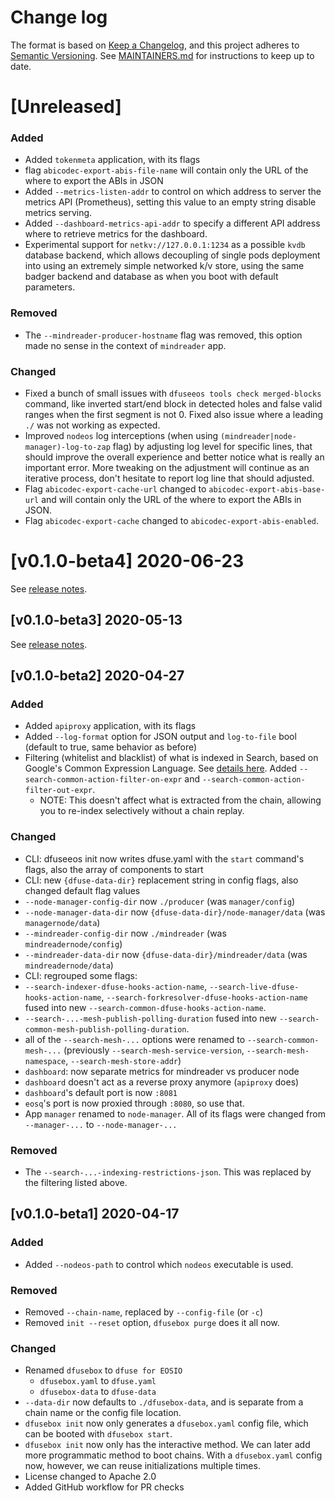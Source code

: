 # Change log

The format is based on
[Keep a Changelog](https://keepachangelog.com/en/1.0.0/), and this
project adheres to
[Semantic Versioning](https://semver.org/spec/v2.0.0.html). See
[MAINTAINERS.md](./MAINTAINERS.md) for instructions to keep up to
date.

# [Unreleased]

### Added
* Added `tokenmeta` application, with its flags
* flag `abicodec-export-abis-file-name` will contain only the URL of the where to export the ABIs in JSON
* Added `--metrics-listen-addr` to control on which address to server the metrics API (Prometheus), setting this value to an empty string disable metrics serving.
* Added `--dashboard-metrics-api-addr` to specify a different API address where to retrieve metrics for the dashboard.
* Experimental support for `netkv://127.0.0.1:1234` as a possible `kvdb` database backend, which allows decoupling of single pods deployment into using an extremely simple networked k/v store, using the same badger backend and database as when you boot with default parameters.

### Removed
* The `--mindreader-producer-hostname` flag was removed, this option made no sense in the context of `mindreader` app.

### Changed
* Fixed a bunch of small issues with `dfuseeos tools check merged-blocks` command, like inverted start/end block in detected holes and false valid ranges when the first segment is not 0. Fixed also issue where a leading `./` was not working as expected.
* Improved `nodeos` log interceptions (when using `(mindreader|node-manager)-log-to-zap` flag) by adjusting log level for specific lines, that should improve the overall experience and better notice what is really an important error. More tweaking on the adjustment will continue as an iterative process, don't hesitate to report log line that should adjusted.
* Flag `abicodec-export-cache-url` changed to `abicodec-export-abis-base-url` and will contain only the URL of the where to export the ABIs in JSON.
* Flag `abicodec-export-cache` changed to `abicodec-export-abis-enabled`.

# [v0.1.0-beta4] 2020-06-23

See [release notes](https://github.com/dfuse-io/dfuse-eosio/releases/tag/v0.1.0-beta4).

## [v0.1.0-beta3] 2020-05-13

See [release notes](https://github.com/dfuse-io/dfuse-eosio/releases/tag/v0.1.0-beta3).

## [v0.1.0-beta2] 2020-04-27

### Added
* Added `apiproxy` application, with its flags
* Added `--log-format` option for JSON output and `log-to-file` bool (default to true, same behavior as before)
* Filtering (whitelist and blacklist) of what is indexed in Search, based on Google's Common Expression Language.  See [details here](./search/README.md). Added `--search-common-action-filter-on-expr` and `--search-common-action-filter-out-expr`.
    * NOTE: This doesn't affect what is extracted from the chain, allowing you to re-index selectively without a chain replay.

### Changed
* CLI: dfuseeos init now writes dfuse.yaml with the `start` command's flags, also the array of components to start
* CLI: new `{dfuse-data-dir}` replacement string in config flags, also changed default flag values
 * `--node-manager-config-dir` now `./producer` (was `manager/config`)
 * `--node-manager-data-dir` now `{dfuse-data-dir}/node-manager/data` (was `managernode/data`)
 * `--mindreader-config-dir` now `./mindreader` (was `mindreadernode/config`)
 * `--mindreader-data-dir` now `{dfuse-data-dir}/mindreader/data` (was `mindreadernode/data`)
* CLI: regrouped some flags:
 * `--search-indexer-dfuse-hooks-action-name`, `--search-live-dfuse-hooks-action-name`, `--search-forkresolver-dfuse-hooks-action-name` fused into new `--search-common-dfuse-hooks-action-name`.
 * `--search-...-mesh-publish-polling-duration` fused into new `--search-common-mesh-publish-polling-duration`.
 * all of the `--search-mesh-...` options were renamed to `--search-common-mesh-...` (previously `--search-mesh-service-version`, `--search-mesh-namespace`, `--search-mesh-store-addr`)
* `dashboard`: now separate metrics for mindreader vs producer node
* `dashboard` doesn't act as a reverse proxy anymore (`apiproxy` does)
* `dashboard`'s default port is now `:8081`
* `eosq`'s port is now proxied through `:8080`, so use that.
* App `manager` renamed to `node-manager`. All of its flags were changed from `--manager-...` to `--node-manager-...`

### Removed
* The `--search-...-indexing-restrictions-json`.  This was replaced by the filtering listed above.

## [v0.1.0-beta1] 2020-04-17

### Added
* Added `--nodeos-path` to control which `nodeos` executable is used.

### Removed
* Removed `--chain-name`, replaced by `--config-file` (or `-c`)
* Removed `init --reset` option, `dfusebox purge` does it all now.

### Changed
* Renamed `dfusebox` to `dfuse for EOSIO`
  * `dfusebox.yaml` to `dfuse.yaml`
  * `dfusebox-data` to `dfuse-data`
* `--data-dir` now defaults to `./dfusebox-data`, and is separate from a chain name or the config file location.
* `dfusebox init` now only generates a `dfusebox.yaml` config file, which can be booted with `dfusebox start`.
* `dfusebox init` now only has the interactive method. We can later add more programmatic method to boot chains.  With a `dfusebox.yaml` config now, however, we can reuse initializations multiple times.
* License changed to Apache 2.0
* Added GitHub workflow for PR checks

